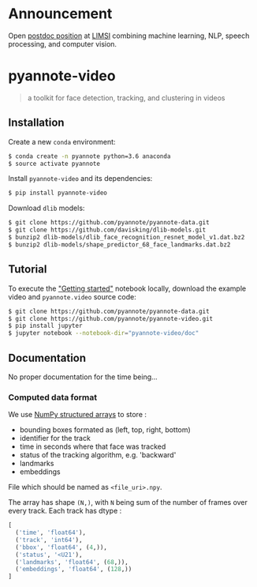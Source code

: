 # Announcement

Open [postdoc position](https://mycore.core-cloud.net/public.php?service=files&t=2b5f5a79d24ac81c3b3c371fcd80734b) at [LIMSI](https://www.limsi.fr/en/) combining machine learning, NLP, speech processing, and computer vision.

# pyannote-video

> a toolkit for face detection, tracking, and clustering in videos

## Installation

Create a new `conda` environment:

```bash
$ conda create -n pyannote python=3.6 anaconda
$ source activate pyannote
```

Install `pyannote-video` and its dependencies:

```bash
$ pip install pyannote-video
```

Download `dlib` models:

```bash
$ git clone https://github.com/pyannote/pyannote-data.git
$ git clone https://github.com/davisking/dlib-models.git
$ bunzip2 dlib-models/dlib_face_recognition_resnet_model_v1.dat.bz2
$ bunzip2 dlib-models/shape_predictor_68_face_landmarks.dat.bz2
```

## Tutorial

To execute the ["Getting started"](http://nbviewer.ipython.org/github/pyannote/pyannote-video/blob/master/doc/getting_started.ipynb) notebook locally, download the example video and `pyannote.video` source code:

```bash
$ git clone https://github.com/pyannote/pyannote-data.git
$ git clone https://github.com/pyannote/pyannote-video.git
$ pip install jupyter
$ jupyter notebook --notebook-dir="pyannote-video/doc"
```

## Documentation

No proper documentation for the time being...

### Computed data format

We use [NumPy structured arrays](https://docs.scipy.org/doc/numpy/user/basics.rec.html) to store :
- bounding boxes formated as (left, top, right, bottom)
- identifier for the track
- time in seconds where that face was tracked
- status of the tracking algorithm, e.g. 'backward'
- landmarks
- embeddings

File which should be named as `<file_uri>.npy`.

The array has shape `(N,)`, with `N` being sum of the number of frames over every track.
Each track has dtype :
```py
[
  ('time', 'float64'),
  ('track', 'int64'),
  ('bbox', 'float64', (4,)),
  ('status', '<U21'),
  ('landmarks', 'float64', (68,)),
  ('embeddings', 'float64', (128,))
]
```
